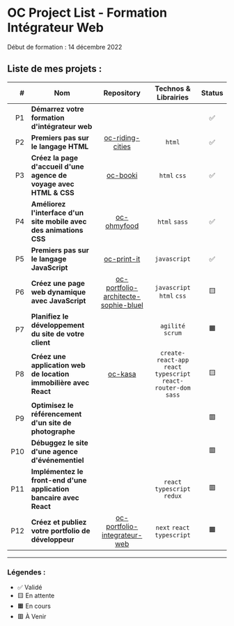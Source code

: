 # OC Project List - Formation Intégrateur Web

Début de formation : 14 décembre 2022

## Liste de mes projets :

| # | Nom | Repository | Technos & Librairies | Status |
|-:|-|:-:|:-:|:-:|
| P1 | **Démarrez votre formation d'intégrateur web** |  |  | ✅ |
| P2 | **Premiers pas sur le langage HTML** | [oc-riding-cities](https://github.com/boysers/oc-riding-cities) | `html` | ✅ |
| P3 | **Créez la page d'accueil d'une agence de voyage avec HTML & CSS** | [oc-booki](https://github.com/boysers/oc-booki) | `html` `css` | ✅ |
| P4 | **Améliorez l'interface d'un site mobile avec des animations CSS** | [oc-ohmyfood](https://github.com/boysers/oc-ohmyfood/) | `html` `sass` | ✅ |
| P5 | **Premiers pas sur le langage JavaScript** | [oc-print-it](https://github.com/boysers/oc-print-it) | `javascript` | ✅ |
| P6 | **Créez une page web dynamique avec JavaScript** | [oc-portfolio-architecte-sophie-bluel](https://github.com/boysers/oc-portfolio-architecte-sophie-bluel) | `javascript` `html` `css` | 🟨 |
| P7 | **Planifiez le développement du site de votre client** | | `agilité` `scrum` | 🟧 |
| P8 | **Créez une application web de location immobilière avec React** | [oc-kasa](https://github.com/boysers/oc-kasa) | `create-react-app` `react` `typescript` `react-router-dom` `sass` | 🟨 |
| P9 | **Optimisez le référencement d'un site de photographe** |  |  | 🟥 |
| P10 | **Débuggez le site d'une agence d'événementiel** |  |  | 🟥 |
| P11 | **Implémentez le front-end d'une application bancaire avec React** |  | `react` `typescript` `redux` | 🟥 |
| P12 | **Créez et publiez votre portfolio de développeur** | [oc-portfolio-integrateur-web](https://github.com/boysers/oc-portfolio-integrateur-web) | `next` `react` `typescript` | 🟧 |

---

### Légendes :

- ✅ Validé
- 🟨 En attente
- 🟧 En cours
- 🟥 À Venir
